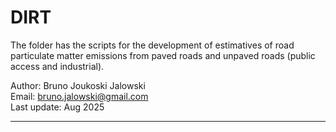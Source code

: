 # DIRT
The folder has the scripts for the development of estimatives of road particulate matter emissions from paved roads and unpaved roads (public access and industrial).

Author: Bruno Joukoski Jalowski \
Email: bruno.jalowski@gmail.com \
Last update: Aug 2025

-----
